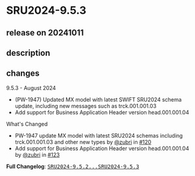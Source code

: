 # SRU2024-9.5.3

## release on 20241011

## description

## changes

9.5.3 - August 2024

* (PW-1947) Updated MX model with latest SWIFT SRU2024 schema update, including new messages such as trck.001.001.03
* Add support for Business Application Header version head.001.001.04

What's Changed

* PW-1947 update MX model with latest SRU2024 schemas including trck.001.001.03 and other new types by <a class="user-mention notranslate" data-hovercard-type="user" data-hovercard-url="/users/zubri/hovercard" data-octo-click="hovercard-link-click" data-octo-dimensions="link_type:self" href="https://github.com/zubri">@zubri</a> in <a class="issue-link js-issue-link" data-error-text="Failed to load title" data-id="2442383066" data-permission-text="Title is private" data-url="https://github.com/prowide/prowide-iso20022/issues/120" data-hovercard-type="pull_request" data-hovercard-url="/prowide/prowide-iso20022/pull/120/hovercard" href="https://github.com/prowide/prowide-iso20022/pull/120">#120</a>
* Add support for Business Application Header version head.001.001.04 by <a class="user-mention notranslate" data-hovercard-type="user" data-hovercard-url="/users/zubri/hovercard" data-octo-click="hovercard-link-click" data-octo-dimensions="link_type:self" href="https://github.com/zubri">@zubri</a> in <a class="issue-link js-issue-link" data-error-text="Failed to load title" data-id="2443264455" data-permission-text="Title is private" data-url="https://github.com/prowide/prowide-iso20022/issues/123" data-hovercard-type="pull_request" data-hovercard-url="/prowide/prowide-iso20022/pull/123/hovercard" href="https://github.com/prowide/prowide-iso20022/pull/123">#123</a>

<strong>Full Changelog</strong>: <a class="commit-link" href="https://github.com/prowide/prowide-iso20022/compare/SRU2024-9.5.2...SRU2024-9.5.3"><tt>SRU2024-9.5.2...SRU2024-9.5.3</tt></a>

